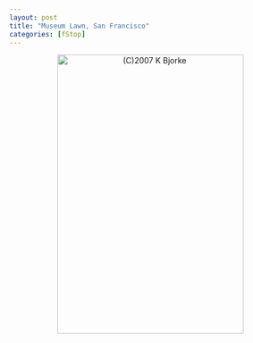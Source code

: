 ```yaml
---
layout: post
title: "Museum Lawn, San Francisco"
categories: [fStop]
---
```

<center><img title="(C)2007 K Bjorke" src="http://www.botzilla.com/blog/pix2007/IMG_2632-500.jpg" width="333" height="500" border="0" /></center>


<!--more-->

